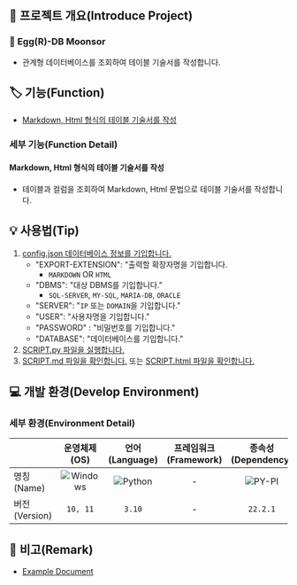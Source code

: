 ## 📕 프로젝트 개요(Introduce Project)

### 🍳 Egg(R)-DB Moonsor

* 관계형 데이터베이스를 조회하여 테이블 기술서를 작성합니다.

## 🏷️ 기능(Function)

* [Markdown, Html 형식의 테이블 기술서를 작성](#Markdown,-Html-형식의-테이블-기술서를-작성)

### 세부 기능(Function Detail)

#### Markdown, Html 형식의 테이블 기술서를 작성

* 테이블과 컬럼을 조회하여 Markdown, Html 문법으로 테이블 기술서를 작성합니다.

## 💡 사용법(Tip)

 1. [config.json 데이터베이스 정보를 기입합니다.](./config.json)
    * "EXPORT-EXTENSION": "출력할 확장자명을 기입합니다.
      * `MARKDOWN` OR `HTML`
    * "DBMS": "대상 DBMS를 기입합니다."
      * `SQL-SERVER`, `MY-SQL`, `MARIA-DB`, `ORACLE`
    * "SERVER": "`IP` 또는 `DOMAIN`을 기입합니다."
    * "USER": "사용자명을 기입합니다."
    * "PASSWORD" : "비밀번호를 기입합니다."
    * "DATABASE": "데이터베이스를 기입합니다."
 2. [SCRIPT.py 파일을 실행합니다.](./SCRIPT.py)
 3. [SCRIPT.md 파일을 확인합니다.](./SCRIPT.md) 또는 [SCRIPT.html 파일을 확인합니다.](./SCRIPT.html)

## 💻 개발 환경(Develop Environment)

### 세부 환경(Environment Detail)

||운영체제(OS)|언어(Language)|프레임워크(Framework)|종속성(Dependency)|
|-|:-:|:-:|:-:|:-:|
|명칭(Name)|![Windows](https://img.shields.io/badge/Windows-0078D6?style=flat-square&logo=Windows&logoColor=white)|![Python](https://img.shields.io/badge/Python-3776AB?style=flat-square&logo=Python&logoColor=white)|-|![PY-PI](https://img.shields.io/badge/PYPI-3775A9?style=flat-square&logo=PyPI&logoColor=white)|
|버전(Version)|`10, 11`|`3.10`|-|`22.2.1`|

## 📖 비고(Remark)

* [Example Document](./ExDoc/SCRIPT.md)
